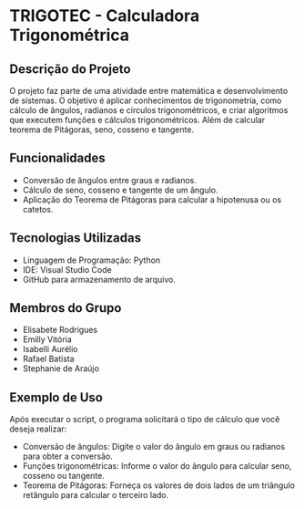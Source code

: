 # TRIGOTEC - Calculadora Trigonométrica

## Descrição do Projeto
O projeto faz parte de uma atividade entre matemática e desenvolvimento de sistemas. O objetivo é aplicar conhecimentos de trigonometria, como cálculo de ângulos, radianos e círculos trigonométricos, e criar algoritmos que executem funções e cálculos trigonométricos. Além de calcular teorema de Pitágoras, seno, cosseno e tangente.

## Funcionalidades
- Conversão de ângulos entre graus e radianos.
- Cálculo de seno, cosseno e tangente de um ângulo.
- Aplicação do Teorema de Pitágoras para calcular a hipotenusa ou os catetos.

## Tecnologias Utilizadas
- Linguagem de Programação: Python
- IDE: Visual Studio Code
- GitHub para armazenamento de arquivo.

## Membros do Grupo
- Elisabete Rodrigues
- Emilly Vitória
- Isabelli Aurélio
- Rafael Batista
- Stephanie de Araújo

## Exemplo de Uso
Após executar o script, o programa solicitará o tipo de cálculo que você deseja realizar:
* Conversão de ângulos: Digite o valor do ângulo em graus ou radianos para obter a conversão.
* Funções trigonométricas: Informe o valor do ângulo para calcular seno, cosseno ou tangente.
* Teorema de Pitágoras: Forneça os valores de dois lados de um triângulo retângulo para calcular o terceiro lado.

